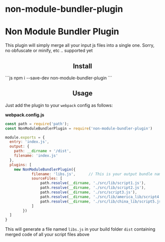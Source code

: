 # non-module-bundler-plugin

<h1>Non Module Bundler Plugin</h1>
<p>This plugin will simply merge all your input js files into a single one. Sorry, no obfuscate or minify, etc .. supported yet</p>
<h2 align="center">Install</h2>
```js
  npm i --save-dev non-module-bundler-plugin
```


<h2 align="center">Usage</h2>

Just add the plugin to your `webpack` config as follows:

**webpack.config.js**
```js
const path = require('path');
const NonModuleBundlerPlugin = require('non-module-bundler-plugin')

module.exports = {
  entry: 'index.js',
  output: {
    path: __dirname + '/dist',
    filename: 'index.js'
  },
  plugins: [
    new NonModuleBundlerPlugin({
            filename: 'libs.js',      // This is your output bundle name
            sourceFiles: [
                path.resolve(__dirname, './src/lib/script1.js'),       // paths to script files
                path.resolve(__dirname, './src/lib/script2.js'),
                path.resolve(__dirname, './src/script3.js'),
                path.resolve(__dirname, './src/lib/america_lib/script4.js'),
                path.resolve(__dirname, './src/lib/china_lib/script5.js')
            ]
        })
  ]
}
```

This will generate a file named `libs.js` in your build folder `dist` containing merged code of all your script files above


<br>
<br>


